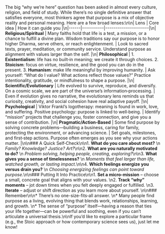The big “why we’re here” question has been asked in almost every culture, religion, and field of study. While there’s no single definitive answer that satisfies everyone, most thinkers agree that purpose is a mix of objective reality and personal meaning. Here are a few broad lenses:\n\n| Lens | Core idea | How it can guide you |\n|------|-----------|----------------------|\n| **Religious/Spiritual** | Many faiths hold that life is a test, a mission, or a chance to fulfill a divine plan. Wisdom traditions say our purpose is to honor higher Dharma, serve others, or reach enlightenment. | Look to sacred texts, prayer, meditation, or community service. Understand purpose as alignment with values larger than the self. |\n| **Philosophical** | 1. **Existentialism**: life has no built‑in meaning; we create it through choices. 2. **Stoicism**: focus on virtue, resilience, and the good you can do in the present. 3. **Humanism**: make life meaningful by improving humanity. | Ask yourself: “What do I value? What actions reflect those values?” Practice intentionality, gratitude, or mindfulness to shape a purpose. |\n| **Scientific/Evolutionary** | Life evolved to survive, reproduce, and diversify. On a cosmic scale, we are part of the universe’s information‑processing. | Even if evolution gives no narrative, the evolutionary lens reminds us that curiosity, creativity, and social cohesion have real adaptive payoff. |\n| **Psychological** | Viktor Frankl’s logotherapy: meaning is found in work, love, and suffering. Positive psychology: purpose is linked to well‑being. | Identify “mission” projects that challenge you, foster connection, and give you a sense of contribution. |\n| **Pragmatic/Action‑Based** | Some find purpose by solving concrete problems—building a business, caring for family, protecting the environment, or advancing science. | Set goals, milestones, and first‑step actions. Purpose often emerges as you see why your actions matter. |\n\n### A Quick Self‑Check\n\n1. **What do you care about most?**  \n   *Family? Knowledge? Justice? Art?*\n\n2. **What are you naturally motivated to do?**  \n   *Problem solving, helping people, creating, exploring?*\n\n3. **What gives you a sense of timelessness?**  \n   *Moments that feel larger than life, watched growth, or lasting impact.*\n\n4. **Which feelings energize you versus drain you?**  \n   *Choosing energizing feelings can point toward purpose.*\n\n### Putting It Into Practice\n\n1. **Set a micro‑mission** – choose a small, concrete goal that aligns with your values.  \n2. **Track “why” moments** – jot down times when you felt deeply engaged or fulfilled.  \n3. **Iterate** – adjust or shift direction as you learn more about yourself.  \n\n### Remember\n\n* There’s no one-size-fits‑all answer.  \n* Many people find purpose as a living, evolving thing that blends work, relationships, learning, and growth.  \n* The sense of “purpose” itself—having a reason that ties your life together—can be powerful and soothing, even if you can’t articulate a universal thesis.\n\nIf you’d like to explore a particular frame (e.g., the Stoic approach or how contemporary science sees us), just let me know!
